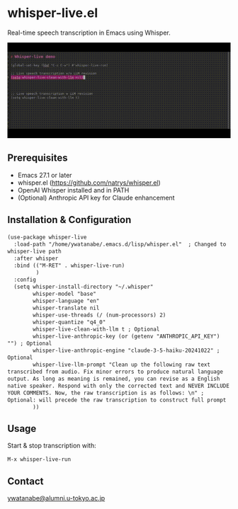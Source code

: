 <!-- ---
!-- title: ./whisper-live/README.md
!-- author: ywatanabe
!-- date: 2024-12-07 16:43:14
!-- --- -->


# whisper-live.el

Real-time speech transcription in Emacs using Whisper.

![Demo](./docs/demo.gif)

## Prerequisites

- Emacs 27.1 or later
- whisper.el (https://github.com/natrys/whisper.el)
- OpenAI Whisper installed and in PATH
- (Optional) Anthropic API key for Claude enhancement

## Installation & Configuration
```elisp
(use-package whisper-live
  :load-path "/home/ywatanabe/.emacs.d/lisp/whisper.el"  ; Changed to whisper-live path
  :after whisper
  :bind (("M-RET" . whisper-live-run)
         )
  :config
  (setq whisper-install-directory "~/.whisper"
        whisper-model "base"
        whisper-language "en"
        whisper-translate nil
        whisper-use-threads (/ (num-processors) 2)
        whisper-quantize "q4_0"
        whisper-live-clean-with-llm t ; Optional
        whisper-live-anthropic-key (or (getenv "ANTHROPIC_API_KEY") "") ; Optional
        whisper-live-anthropic-engine "claude-3-5-haiku-20241022" ; Optional
        whisper-live-llm-prompt "Clean up the following raw text transcribed from audio. Fix minor errors to produce natural language output. As long as meaning is remained, you can revise as a English native speaker. Respond with only the corrected text and NEVER INCLUDE YOUR COMMENTS. Now, the raw transcription is as follows: \n" ; Optional: will precede the raw transcription to construct full prompt
        ))
```

## Usage

Start & stop transcription with:
```elisp
M-x whisper-live-run
```

## Contact
ywatanabe@alumni.u-tokyo.ac.jp
